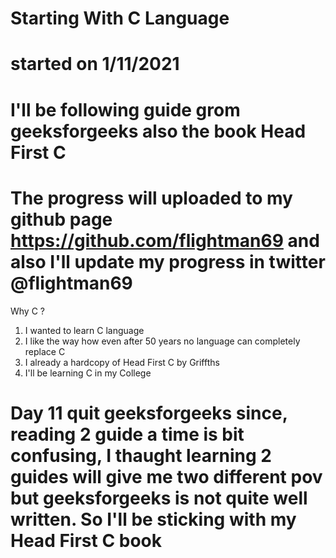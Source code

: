 # Starting With C Language 
# started on 1/11/2021
# I'll be following guide grom geeksforgeeks also the book Head First C
# The progress will uploaded to my github page https://github.com/flightman69 and also I'll update my progress in twitter @flightman69

 
Why C ?

1. I wanted to learn C language
2. I like the way how even after 50 years no language can completely replace C 
3. I already a hardcopy of Head First C by Griffths 
4. I'll be learning C in my College

# Day 11 quit geeksforgeeks since, reading 2 guide a time is bit confusing, I thaught learning 2 guides will give me two different pov but geeksforgeeks is not quite well written. So I'll be sticking with my Head First C book


